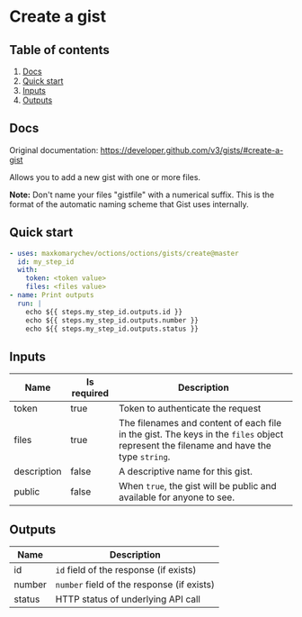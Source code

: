 # Create a gist

## Table of contents

1. [Docs](#docs)
1. [Quick start](#quick-start)
1. [Inputs](#inputs)
1. [Outputs](#outputs)

<a name="quick-start" ></a>
## Docs

Original documentation: https://developer.github.com/v3/gists/#create-a-gist

Allows you to add a new gist with one or more files.

**Note:** Don't name your files "gistfile" with a numerical suffix. This is the format of the automatic naming scheme that Gist uses internally.


<a name="quick start" ></a>
## Quick start

```yaml
- uses: maxkomarychev/octions/octions/gists/create@master
  id: my_step_id
  with:
    token: <token value>
    files: <files value>
- name: Print outputs
  run: |
    echo ${{ steps.my_step_id.outputs.id }}
    echo ${{ steps.my_step_id.outputs.number }}
    echo ${{ steps.my_step_id.outputs.status }}
```


<a name="inputs" ></a>
## Inputs

| Name | Is required | Description |
|---|---|---|
|token|true|Token to authenticate the request
|files|true|The filenames and content of each file in the gist. The keys in the `files` object represent the filename and have the type `string`.
|description|false|A descriptive name for this gist.
|public|false|When `true`, the gist will be public and available for anyone to see.

<a name="outputs" ></a>
## Outputs

| Name | Description |
|---|---|
|id|`id` field of the response (if exists)|
|number|`number` field of the response (if exists)|
|status|HTTP status of underlying API call|

